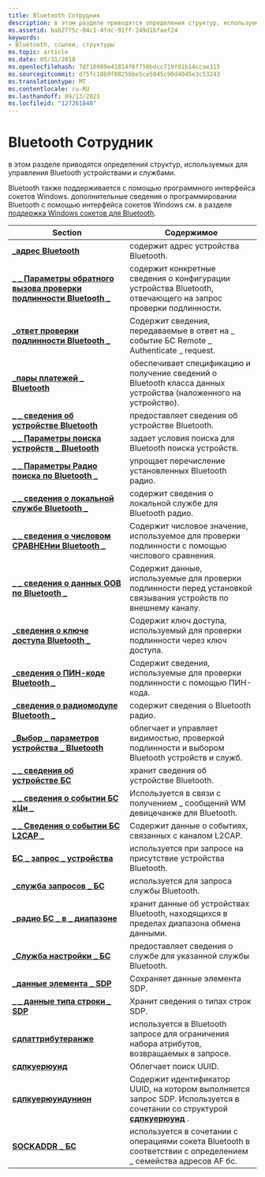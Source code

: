```yaml
---
title: Bluetooth Сотрудник
description: в этом разделе приводятся определения структур, используемых для управления Bluetooth устройствами и службами.
ms.assetid: bab27f5c-04c1-4fdc-91ff-249d1bfaef24
keywords:
- Bluetooth, ссылки, структуры
ms.topic: article
ms.date: 05/31/2018
ms.openlocfilehash: 7df10989e41814f6f750bdcc719f01b14ccae315
ms.sourcegitcommit: d75fc10b9f0825bbe5ce5045c90d4045e3c53243
ms.translationtype: MT
ms.contentlocale: ru-RU
ms.lasthandoff: 09/13/2021
ms.locfileid: "127261848"
---
```

# <a name="bluetooth-structures"></a>Bluetooth Сотрудник

в этом разделе приводятся определения структур, используемых для управления Bluetooth устройствами и службами.

Bluetooth также поддерживается с помощью программного интерфейса сокетов Windows. дополнительные сведения о программировании Bluetooth с помощью интерфейса сокетов Windows см. в разделе [поддержка Windows сокетов для Bluetooth](windows-sockets-support-for-bluetooth.md).



| Section                                                                                       | Содержимое                                                                                                                          |
|-----------------------------------------------------------------------------------------------|----------------------------------------------------------------------------------------------------------------------------------|
| [**\_адрес Bluetooth**](/windows/win32/api/bluetoothapis/ns-bluetoothapis-bluetooth_address_struct)                                               | содержит адрес устройства Bluetooth.                                                                                      |
| [**\_ \_ Параметры обратного вызова проверки подлинности Bluetooth \_**](/windows/desktop/api/BluetoothAPIs/ns-bluetoothapis-bluetooth_authentication_callback_params) | содержит конкретные сведения о конфигурации устройства Bluetooth, отвечающего на запрос проверки подлинности.                  |
| [**\_ответ проверки подлинности Bluetooth \_**](/windows/desktop/api/BluetoothAPIs/ns-bluetoothapis-bluetooth_authenticate_response)                  | Содержит сведения, передаваемые в ответ на \_ событие БС Remote \_ Authenticate \_ request.                                           |
| [**\_пары платежей \_ Bluetooth**](/windows/desktop/api/BluetoothAPIs/ns-bluetoothapis-bluetooth_cod_pairs)                                          | обеспечивает спецификацию и получение сведений о Bluetooth класса данных устройства (наложенного на устройство).                                         |
| [**\_ \_ сведения об устройстве Bluetooth**](/windows/win32/api/bluetoothapis/ns-bluetoothapis-bluetooth_device_info_struct)                                      | предоставляет сведения об устройстве Bluetooth.                                                                                   |
| [**\_ \_ Параметры поиска устройств \_ Bluetooth**](/windows/desktop/api/BluetoothAPIs/ns-bluetoothapis-bluetooth_device_search_params)                   | задает условия поиска для Bluetooth поиска устройств.                                                                         |
| [**\_ \_ Параметры Радио поиска по Bluetooth \_**](/windows/desktop/api/BluetoothAPIs/ns-bluetoothapis-bluetooth_find_radio_params)                         | упрощает перечисление установленных Bluetooth радио.                                                                       |
| [**\_ \_ сведения о локальной службе Bluetooth \_**](/windows/win32/api/bluetoothapis/ns-bluetoothapis-bluetooth_local_service_info_struct)                       | содержит сведения о локальной службе для Bluetooth радио.                                                                        |
| [**\_ \_ сведения о числовом СРАВНЕНии Bluetooth \_**](/windows/desktop/api/BluetoothAPIs/ns-bluetoothapis-bluetooth_numeric_comparison_info)             | Содержит числовое значение, используемое для проверки подлинности с помощью числового сравнения.                                                       |
| [**\_ \_ сведения о данных OOB по Bluetooth \_**](/windows/desktop/api/BluetoothAPIs/ns-bluetoothapis-bluetooth_oob_data_info)                                 | Содержит данные, используемые для проверки подлинности перед установкой связывания устройств по внешнему каналу.                                          |
| [**\_сведения о ключе доступа Bluetooth \_**](/windows/desktop/api/BluetoothAPIs/ns-bluetoothapis-bluetooth_passkey_info)                                    | Содержит ключ доступа, используемый для проверки подлинности через ключ доступа.                                                                        |
| [**\_сведения о ПИН-коде Bluetooth \_**](/windows/desktop/api/BluetoothAPIs/ns-bluetoothapis-bluetooth_pin_info)                                            | Содержит сведения, используемые для проверки подлинности с помощью ПИН-кода.                                                                            |
| [**\_сведения о радиомодуле Bluetooth \_**](/windows/desktop/api/BluetoothAPIs/ns-bluetoothapis-bluetooth_radio_info)                                        | содержит сведения о Bluetooth радио.                                                                                    |
| [**\_Выбор \_ параметров устройства \_ Bluetooth**](/windows/desktop/api/BluetoothAPIs/ns-bluetoothapis-bluetooth_select_device_params)                   | облегчает и управляет видимостью, проверкой подлинности и выбором Bluetooth устройств и служб.                         |
| [**\_ \_ сведения об устройстве БС**](/windows/desktop/api/Bthdef/ns-bthdef-bth_device_info)                                                  | хранит сведения об устройстве Bluetooth.                                                                                     |
| [**\_ \_ сведения о событии БС хЦи \_**](/windows/desktop/api/Bthdef/ns-bthdef-bth_hci_event_info)                                           | Используется в связи с получением \_ сообщений WM девицечанже для Bluetooth.                                                       |
| [**\_ \_ Сведения о событии БС L2CAP \_**](/windows/desktop/api/Bthdef/ns-bthdef-bth_l2cap_event_info)                                       | Содержит данные о событиях, связанных с каналом L2CAP.                                                        |
| [**БС \_ запрос \_ устройства**](/windows/desktop/api/Ws2bth/ns-ws2bth-bth_query_device)                                                | используется при запросе на присутствие устройства Bluetooth.                                                                       |
| [**\_служба запросов \_ БС**](/windows/desktop/api/Ws2bth/ns-ws2bth-bth_query_service)                                              | используется для запроса службы Bluetooth.                                                                                               |
| [**\_радио БС \_ в \_ диапазоне**](/windows/desktop/api/Bthdef/ns-bthdef-bth_radio_in_range)                                           | хранит данные об устройствах Bluetooth, находящихся в пределах диапазона обмена данными.                                                     |
| [**\_Служба настройки \_ БС**](/windows/desktop/api/Ws2bth/ns-ws2bth-bth_set_service)                                                  | предоставляет сведения о службе для указанной службы Bluetooth.                                                                |
| [**\_данные элемента \_ SDP**](/windows/desktop/api/BluetoothAPIs/ns-bluetoothapis-sdp_element_data)                                                | Сохраняет данные элемента SDP.                                                                                                         |
| [**\_ \_ данные типа строки \_ SDP**](/windows/desktop/api/BluetoothAPIs/ns-bluetoothapis-sdp_string_type_data)                                       | Хранит сведения о типах строк SDP.                                                                                       |
| [**сдпаттрибутеранже**](/windows/desktop/api/Bthsdpdef/ns-bthsdpdef-sdpattributerange)                                                | используется в Bluetooth запросе для ограничения набора атрибутов, возвращаемых в запросе.                                             |
| [**сдпкуерюуид**](/windows/desktop/api/Bthsdpdef/ns-bthsdpdef-sdpqueryuuid)                                                          | Облегчает поиск UUID.                                                                                                 |
| [**сдпкуерюуидунион**](/windows/desktop/api/Bthsdpdef/ns-bthsdpdef-sdpqueryuuidunion)                                                | Содержит идентификатор UUID, на котором выполняется запрос SDP. Используется в сочетании со структурой [**сдпкуерюуид**](/windows/desktop/api/Bthsdpdef/ns-bthsdpdef-sdpqueryuuid) . |
| [**SOCKADDR \_ БС**](/windows/desktop/api/Ws2bth/ns-ws2bth-sockaddr_bth)                                                         | используется в сочетании с операциями сокета Bluetooth в соответствии с определением \_ семейства адресов AF бс.                                   |



 

 

 




